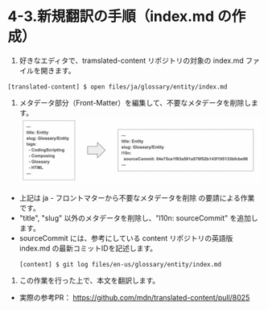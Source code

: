 # 4-3.新規翻訳の手順（index.md の作成）


1. 好きなエディタで、tramslated-content リポジトリの対象の index.md ファイルを開きます。
  ```
  [translated-content] $ open files/ja/glossary/entity/index.md
  ```
1. メタデータ部分（Front-Matter）を編集して、不要なメタデータを削除します。
  ![translate](images/translate.png)
  - 上記は ja - フロントマターから不要なメタデータを削除 の要請による作業です。
  - "title", "slug" 以外のメタデータを削除し、"l10n: sourceCommit" を追加します。
  - sourceCommit には、参考にしている content リポジトリの英語版 index.md の最新コミットIDを記述します。
    ```
    [content] $ git log files/en-us/glossary/entity/index.md
    ```
1. この作業を行った上で、本文を翻訳します。
  - 実際の参考PR： https://github.com/mdn/translated-content/pull/8025
